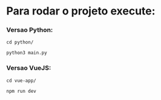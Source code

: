 # Para rodar o projeto execute:

### Versao Python:
```
cd python/

python3 main.py
```


### Versao VueJS:
```
cd vue-app/

npm run dev
```